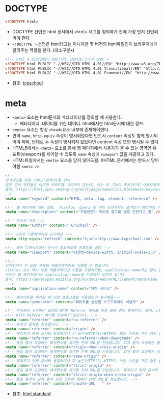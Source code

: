 # DOCTYPE

```html
<!DOCTYPE html>
```

- DOCTYPE 선언은 html 문서에서 `<html>` 태그를 정의하기 전에 가장 먼저 선언되어야 한다.
- `<!DOCTYPE >` 선언은 html태그는 아니지만 몇 버전의 html파일인지 브라우저에게 알려주는 역할을 한다. (대소구분x)

```html
<!-- html 4.01버전에서 DOCTYPE 선언하는 3가지 방법-->
<!DOCTYPE html PUBLIC "-//W3C//DTD HTML 4.01//EN" "http://www.w3.org/TR/html4/strict.dtd">
<!DOCTYPE html PUBLIC "-//W3C//DTD HTML 4.01 Transitional//EN" "http://www.w3.org/TR/html4/loose.dtd">
<!DOCTYPE html PUBLIC "-//W3C//DTD HTML 4.01 Frameset//EN" "http://www.w3.org/TR/html4/frameset.dtd">
```

- 참조: [tcpschool](http://www.tcpschool.com/html-tags/doctype)

# meta

- `<meta>` 요소는 html문서의 메타데이터를 정의할 때 사용한다.
  - 메타데이터: 데이터를 위한 데이터. html에서는 html문서에 대한 정보.
- `<meta>` 요소는 항상 `<head>`요소 내부에 존재해야한다.
- 만약 `name`, `http-equiv` 속성이 명시되었다면 반드시 `content` 속성도 함께 명시되어야 하며, 반대로 두 속성이 명시되지 않았다면 content 속성 또한 명시될 수 없다.
- HTML5에서는 `<meta>` 요소를 통해 웹 페이지에서 사용자가 볼 수 있는 영역인 뷰포트(viewport)를 제어할 수 있도록 `name` 속성에 `viewport` 값을 제공하고 있다.
- HTML파일에서는 `<meta>` 요소를 닫지 않아도됨. XHTML 문서에서는 반드시 닫아야함 `<meta />`

```html
<!-- 
검색엔진을 위한 키워드(검색어)를 정의
많은 검색 엔진들은 이러한 키워드를 고려하지 않는데, 이는 이 기능이 역사적으로 사용자에게 도움이 되지 않는 방식으로 스팸 검색 엔진 결과를 얻는 방법으로 신뢰성이 떨어지고 심지어 오해의 소지가 있게 사용되었기 때문이다.
출처: https://html.spec.whatwg.org/multipage/semantics.html#meta-keywords
-->
<meta name="keyword" content="HTML, meta, tag, element, reference" />

<!-- 웹 페이지에 대한 설명,  Firefox, Opera 등 여러 브라우저는 즐겨찾기 페이지의 기본 설명 값으로 description 메타데이터를 사용함 -->
<meta name="description" content="구글엔진이 의외로 참고를 별로 안한다고 함" />

<!-- 문서의 저자 -->
<meta name="author" content="TCPSchool" />

<!-- 3초뒤 다른페이지로 디리렉션 -->
<meta http-equiv="refresh" content="3;url=http://www.tcpschool.com" />

<!-- 모든 디바이스에서 문서가 잘보이도록 뷰포트를 설정 -->
<meta name="viewport" content="width=device-width, initial-scale=1.0" />

<!-- 
브라우저가 이 값을 사용해 애플리케이션을 식별할 수 있습니다.
<title> 요소 역시 보통 애플리케이션 이름을 포함하지만, application-name과는 달리 문서 이름이나 상태 등 다른 정보도 존재할 수 있다는 점에서 차이가 있습니다.
단순한 웹 페이지에서는 application-name을 지정하지 말아야 합니다.
출처: https://developer.mozilla.org/ko/docs/Web/HTML/Element/meta/name
 -->
<meta name="application-name" content="재하 서비스" />

<!-- 웹사이트를 제작할 때 어떤 프로그램을 사용했는지 표시해줌-->
<meta name="generator" content="페이지를 생성한 소프트웨어의 식별자" />

<!-- 문서에서 시작하는 요청의 HTTP Referer 헤더를 아래 표와 같이 통제한다. 출처: https://developer.mozilla.org/ko/docs/Web/HTML/Element/meta/name#html_%EB%AA%85%EC%84%B8%EA%B0%80_%EC%A0%95%EC%9D%98%ED%95%98%EB%8A%94_%ED%91%9C%EC%A4%80_%EB%A9%94%ED%83%80%EB%8D%B0%EC%9D%B4%ED%84%B0_%EC%9D%B4%EB%A6%84 -->
<!-- HTTP Referer 헤더를 전송하지 않습니다. -->
<meta name="referrer" content="no-referrer" />
<!-- 문서의 출처를 전송합니다. -->
<meta name="referrer" content="origin" />
<!-- 목적지가 현재 문서와 동일하거나 더 높은(HTTP(S)→HTTPS) 보안 수준을 가진 경우 전체 URL을 전송하고, 더 취약(HTTPS→HTTP)한 경우 전송하지 않습니다. 기본 동작 방식입니다. -->
<meta name="referrer" content="no-referrer-when-downgrade" />
<!-- 동일 출처 요청에는 매개변수를 제거한 전체 URL을 전송합니다. 교차 출처 요청에는 출처만 전송합니다. -->
<meta name="referrer" content="origin-when-cross-origin" />
<!-- 동일 출처 요청에는 매개변수를 제거한 전체 URL을 전송합니다. 교차 출처 요청에는 아무 레퍼러 정보도 보내지 않습니다. -->
<meta name="referrer" content="same-origin" />
<!-- 목적지가 현재 문서와 동일하거나 더 높은(HTTP(S)→HTTPS) 보안 수준을 가진 경우 출처를 전송하고, 더 취약(HTTPS→HTTP)한 경우 전송하지 않습니다. -->
<meta name="referrer" content="strict-origin" />
<!-- 동일 출처 요청에는 매개변수를 제거한 전체 URL을 전송합니다. 목적지가 현재 문서와 동일하거나 더 높은 보안 수준(HTTP(S)→HTTPS)을 가진 경우 자신의 출처를 전송합니다. 그 외의 경우 아무 레퍼러 정보도 보내지 않습니다. -->
<meta name="referrer" content="strict-origin-when-cross-origin" />
<!-- 동일 출처와 교차 출처 요청 모두에 대해서 전체 URL을 전송합니다. -->
<meta name="referrer" content="unsafe-URL	" />
```

- 참조: [html standard](https://html.spec.whatwg.org/multipage/semantics.html#standard-metadata-names)

